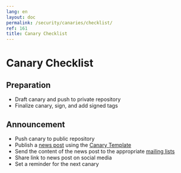 ```yaml
---
lang: en
layout: doc
permalink: /security/canaries/checklist/
ref: 161
title: Canary Checklist
---
```


Canary Checklist
================

Preparation
-----------

 * Draft canary and push to private repository
 * Finalize canary, sign, and add signed tags
 
Announcement
------------

 * Push canary to public repository
 * Publish a [news post](/news/) using the [Canary Template](/security/canaries/template/)
 * Send the content of the news post to the appropriate [mailing lists](/support/) 
 * Share link to news post on social media
 * Set a reminder for the next canary
